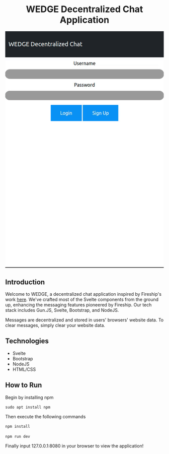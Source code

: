 <h1 align="center">WEDGE Decentralized Chat Application</h1>

<p align="center">
  <img src="wedge_tutorial.gif">
</p>

## Introduction
Welcome to WEDGE, a decentralized chat application inspired by Fireship's work [here](https://github.com/fireship-io/gun-chat). We've crafted most of the Svelte components from the ground up, enhancing the messaging features pioneered by Fireship. Our tech stack includes Gun.JS, Svelte, Bootstrap, and NodeJS.

Messages are decentralized and stored in users' browsers' website data. To clear messages, simply clear your website data.

## Technologies
* Svelte
* Bootstrap
* NodeJS
* HTML/CSS

## How to Run
Begin by installing npm
```
sudo apt install npm
```
Then execute the following commands
```
npm install

npm run dev
```
Finally input 127.0.0.1:8080 in your browser to view the application!
